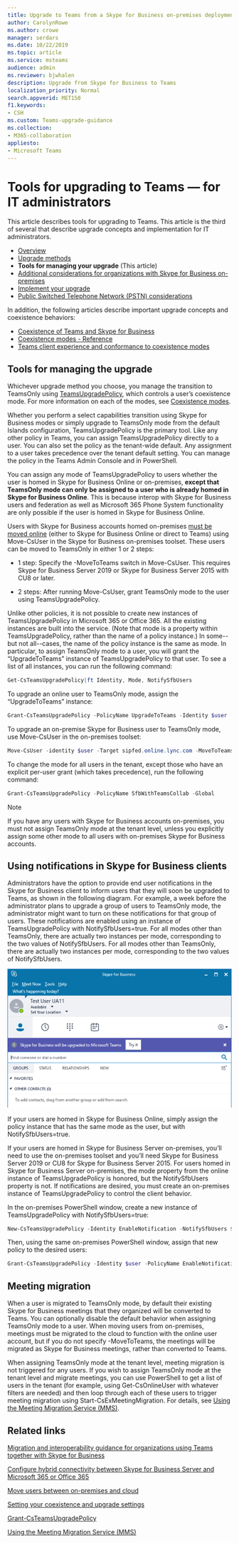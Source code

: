 ```yaml
---
title: Upgrade to Teams from a Skype for Business on-premises deployment - Microsoft Teams
author: CarolynRowe
ms.author: crowe
manager: serdars
ms.date: 10/22/2019
ms.topic: article
ms.service: msteams
audience: admin
ms.reviewer: bjwhalen
description: Upgrade from Skype for Business to Teams  
localization_priority: Normal
search.appverid: MET150
f1.keywords:
- CSH
ms.custom: Teams-upgrade-guidance
ms.collection: 
- M365-collaboration
appliesto:
- Microsoft Teams
---
```


# Tools for upgrading to Teams &mdash; for IT administrators

This article describes tools for upgrading to Teams. This article is the third of several that describe upgrade concepts and implementation for IT administrators.  

- [Overview](upgrade-to-teams-on-prem-overview.md)
- [Upgrade methods](upgrade-to-teams-on-prem-upgrade-methods.md)
- **Tools for managing your upgrade**   (This article)
- [Additional considerations for organizations with Skype for Business on-premises](upgrade-to-teams-on-prem-considerations.md)
- [Implement your upgrade](upgrade-to-teams-on-prem-implement.md)
- [Public Switched Telephone Network (PSTN) considerations](upgrade-to-teams-on-prem-pstn-considerations.md)

In addition, the following articles describe important upgrade concepts and coexistence behaviors:

- [Coexistence of Teams and Skype for Business](upgrade-to-teams-on-prem-coexistence.md)
- [Coexistence modes - Reference](migration-interop-guidance-for-teams-with-skype.md)
- [Teams client experience and conformance to coexistence modes](teams-client-experience-and-conformance-to-coexistence-modes.md)


## Tools for managing the upgrade

Whichever upgrade method you choose, you manage the transition to TeamsOnly using [TeamsUpgradePolicy](https://docs.microsoft.com/powershell/module/skype/grant-csteamsupgradepolicy?view=skype-ps), which controls a user’s coexistence mode. For more information on each of the modes, see [Coexistence modes](migration-interop-guidance-for-teams-with-skype.md#coexistence-modes).

Whether you perform a select capabilities transition using Skype for Business modes or simply upgrade to TeamsOnly mode from the default Islands configuration, TeamsUpgradePolicy is the primary tool. Like any other policy in Teams, you can assign TeamsUpgradePolicy directly to a user. You can also set the policy as the tenant-wide default. Any assignment to a user takes precedence over the tenant default setting.  You can manage the policy in the Teams Admin Console and in PowerShell.

You can assign any mode of TeamsUpgradePolicy to users whether the user is homed in Skype for Business Online or on-premises, **except that TeamsOnly mode can only be assigned to a user who is already homed in Skype for Business Online**. This is because interop with Skype for Business users and federation as well as Microsoft 365 Phone System functionality are only possible if the user is homed in Skype for Business Online.

Users with Skype for Business accounts homed on-premises [must be moved online](https://docs.microsoft.com/SkypeForBusiness/hybrid/move-users-from-on-premises-to-teams) (either to Skype for Business Online or direct to Teams) using Move-CsUser in the Skype for Business on-premises toolset. These users can be moved to TeamsOnly in either 1 or 2 steps:

-	1 step:  Specify the -MoveToTeams switch in Move-CsUser. This requires Skype for Business Server 2019 or Skype for Business Server 2015 with CU8 or later.

-	2 steps: After running Move-CsUser, grant TeamsOnly mode to the user using TeamsUpgradePolicy.

Unlike other policies, it is not possible to create new instances of TeamsUpgradePolicy in Microsoft 365 or Office 365. All the existing instances are built into the service.  (Note that mode is a property within TeamsUpgradePolicy, rather than the name of a policy instance.) In some--but not all--cases, the name of the policy instance is the same as mode. In particular, to assign TeamsOnly mode to a user, you will grant the “UpgradeToTeams” instance of TeamsUpgradePolicy to that user. To see a list of all instances, you can run the following command:

```PowerShell
Get-CsTeamsUpgradePolicy|ft Identity, Mode, NotifySfbUsers
```

To upgrade an online user to TeamsOnly mode, assign the “UpgradeToTeams” instance: 

```PowerShell
Grant-CsTeamsUpgradePolicy -PolicyName UpgradeToTeams -Identity $user 
```

To upgrade an on-premise Skype for Business user to TeamsOnly mode, use Move-CsUser in the on-premises toolset:

```PowerShell
Move-CsUser -identity $user -Target sipfed.online.lync.com -MoveToTeams -credential $cred
```

To change the mode for all users in the tenant, except those who have an explicit per-user grant (which takes precedence), run the following command:

```PowerShell
Grant-CsTeamsUpgradePolicy -PolicyName SfbWithTeamsCollab -Global
```


>[!NOTE]
>If you have any users with Skype for Business accounts on-premises, you must not assign TeamsOnly mode at the tenant level, unless you explicitly assign some other mode to all users with on-premises Skype for Business accounts.


## Using notifications in Skype for Business clients

Administrators have the option to provide end user notifications in the Skype for Business client to inform users that they will soon be upgraded to Teams, as shown in the following diagram. For example, a week before the administrator plans to upgrade a group of users to TeamsOnly mode, the administrator might want to turn on these notifications for that group of users. These notifications are enabled using an instance of TeamsUpgradePolicy with NotifySfbUsers=true.  For all modes other than TeamsOnly, there are actually two instances per mode, corresponding to the two values of NotifySfbUsers.  For all modes other than TeamsOnly, there are actually two instances per mode, corresponding to the two values of NotifySfbUsers. 

![Diagram showing notifications](media/teams-upgrade-sfb-with-notifications.png)

If your users are homed in Skype for Business Online, simply assign the policy instance that has the same mode as the user, but with NotifySfbUsers=true. 

If your users are homed in Skype for Business Server on-premises, you’ll need to use the on-premises toolset and you’ll need Skype for Business Server 2019 or CU8 for Skype for Business Server 2015. For users homed in Skype for Business Server on-premises, the mode property from the online instance of TeamsUpgradePolicy is honored, but the NotifySfbUsers property is not. If notifications are desired, you must create an on-premises instance of TeamsUpgradePolicy to control the client behavior. 

In the on-premises PowerShell window, create a new instance of TeamsUpgradePolicy with NotifySfbUsers=true:

```PowerShell
New-CsTeamsUpgradePolicy -Identity EnableNotification -NotifySfbUsers $true
```

Then, using the same on-premises PowerShell window, assign that new policy to the desired users:

```PowerShell
Grant-CsTeamsUpgradePolicy -Identity $user -PolicyName EnableNotification
```

## Meeting migration

When a user is migrated to TeamsOnly mode, by default their existing Skype for Business meetings that they organized will be converted to Teams. You can optionally disable the default behavior when assigning TeamsOnly mode to a user. When moving users from on-premises, meetings must be migrated to the cloud to function with the online user account, but if you do not specify -MoveToTeams, the meetings will be migrated as Skype for Business meetings, rather than converted to Teams. 

When assigning TeamsOnly mode at the tenant level, meeting migration is not triggered for any users. If you wish to assign TeamsOnly mode at the tenant level and migrate meetings, you can use PowerShell to get a list of users in the tenant (for example, using Get-CsOnlineUser with whatever filters are needed) and then loop through each of these users to trigger meeting migration using Start-CsExMeetingMigration. For details, see [Using the Meeting Migration Service (MMS)](https://docs.microsoft.com/skypeforbusiness/audio-conferencing-in-office-365/setting-up-the-meeting-migration-service-mms).



## Related links

[Migration and interoperability guidance for organizations using Teams together with Skype for Business](migration-interop-guidance-for-teams-with-skype.md) 

[Configure hybrid connectivity between Skype for Business Server and Microsoft 365 or Office 365](https://docs.microsoft.com/SkypeForBusiness/hybrid/configure-hybrid-connectivity)

[Move users between on-premises and cloud](https://docs.microsoft.com/SkypeForBusiness/hybrid/move-users-between-on-premises-and-cloud)

[Setting your coexistence and upgrade settings](setting-your-coexistence-and-upgrade-settings.md)

[Grant-CsTeamsUpgradePolicy](https://docs.microsoft.com/powershell/module/skype/grant-csteamsupgradepolicy?view=skype-ps)

[Using the Meeting Migration Service (MMS)](https://docs.microsoft.com/skypeforbusiness/audio-conferencing-in-office-365/setting-up-the-meeting-migration-service-mms)

